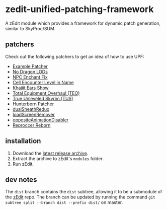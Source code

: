 # zedit-unified-patching-framework
A zEdit module which provides a framework for dynamic patch generation, similar to SkyProc/SUM.

## patchers
Check out the following patchers to get an idea of how to use UPF:

- [Example Patcher](https://github.com/matortheeternal/zedit-example-patcher)
- [No Dragon LODs](https://github.com/hishutup/hishy-no-dragon-lods)
- [NPC Enchant Fix](https://github.com/hishutup/hishy-npc-enchant-fix)
- [Cell Encounter Level in Name](https://github.com/hishutup/hishy-cell-encounter-level-in-name)
- [Khajiit Ears Show](https://github.com/hishutup/hishy-khajiit-ears-show)
- [Total Equipment Overhaul (TEO)](https://www.nexusmods.com/skyrimspecialedition/mods/18157)
- [True Unleveled Skyrim (TUS)](https://www.nexusmods.com/skyrimspecialedition/mods/18342)
- [Hunterborn Patcher](https://www.nexusmods.com/skyrimspecialedition/mods/17993)
- [dualSheathRedux](https://github.com/Qudix/dualSheathRedux)
- [loadScreenRemover](https://github.com/Qudix/loadScreenRemover)
- [oppositeAnimationDisabler](https://github.com/Qudix/oppositeAnimationDisabler)
- [Reproccer Reborn](https://github.com/jdsmith2816/reproccer-reborn)

## installation

1. Download the [latest release archive](https://github.com/matortheeternal/zedit-unified-patching-framework/releases).
2. Extract the archive to zEdit's `modules` folder.
3. Run zEdit.

## dev notes
The `dist` branch contains the `dist` subtree, allowing it to be a submodule of the [zEdit](https://github.com/matortheeternal/zedit) repo.  The branch can be updated by running the command `git subtree split --branch dist --prefix dist/` on master. 
